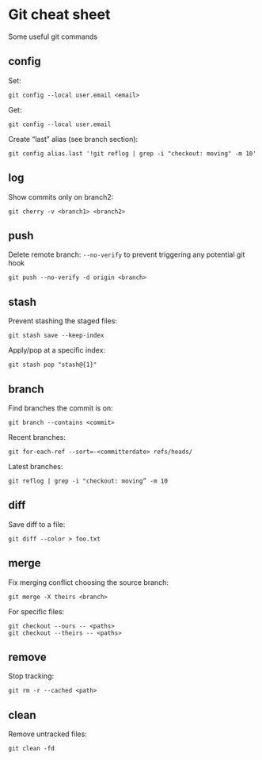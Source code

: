 # Git cheat sheet
Some useful git commands

## config

Set:
```git
git config --local user.email <email>
```

Get:
```git
git config --local user.email
```

Create “last” alias (see branch section):
```git
git config alias.last '!git reflog | grep -i "checkout: moving" -m 10'
```

## log

Show commits only on branch2:
```git
git cherry -v <branch1> <branch2>
```

## push

Delete remote branch:
`--no-verify` to prevent triggering any potential git hook
```git
git push --no-verify -d origin <branch>
```

## stash

Prevent stashing the staged files:
```git
git stash save --keep-index
```

Apply/pop at a specific index:
```git
git stash pop "stash@{1}"
```

## branch

Find branches the commit is on:
```git
git branch --contains <commit>
```

Recent branches:
```git
git for-each-ref --sort=-<committerdate> refs/heads/
```

Latest branches:
```git
git reflog | grep -i "checkout: moving” -m 10
```

## diff

Save diff to a file:
```git
git diff --color > foo.txt
```

## merge

Fix merging conflict choosing the source branch:
```git
git merge -X theirs <branch>
```

For specific files:
```git
git checkout --ours -- <paths>
git checkout --theirs -- <paths>
```

## remove

Stop tracking:
```git
git rm -r --cached <path>
```

## clean

Remove untracked files:
```git
git clean -fd
```
